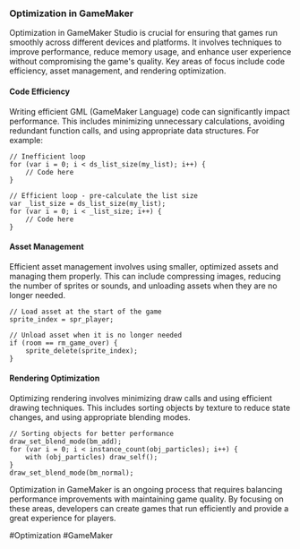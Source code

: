 ### Optimization in GameMaker

Optimization in GameMaker Studio is crucial for ensuring that games run smoothly across different devices and platforms. It involves techniques to improve performance, reduce memory usage, and enhance user experience without compromising the game's quality. Key areas of focus include code efficiency, asset management, and rendering optimization.

#### Code Efficiency
Writing efficient GML (GameMaker Language) code can significantly impact performance. This includes minimizing unnecessary calculations, avoiding redundant function calls, and using appropriate data structures. For example:

```gml
// Inefficient loop
for (var i = 0; i < ds_list_size(my_list); i++) {
    // Code here
}

// Efficient loop - pre-calculate the list size
var _list_size = ds_list_size(my_list);
for (var i = 0; i < _list_size; i++) {
    // Code here
}
```

#### Asset Management
Efficient asset management involves using smaller, optimized assets and managing them properly. This can include compressing images, reducing the number of sprites or sounds, and unloading assets when they are no longer needed.

```gml
// Load asset at the start of the game
sprite_index = spr_player;

// Unload asset when it is no longer needed
if (room == rm_game_over) {
    sprite_delete(sprite_index);
}
```

#### Rendering Optimization
Optimizing rendering involves minimizing draw calls and using efficient drawing techniques. This includes sorting objects by texture to reduce state changes, and using appropriate blending modes.

```gml
// Sorting objects for better performance
draw_set_blend_mode(bm_add);
for (var i = 0; i < instance_count(obj_particles); i++) {
    with (obj_particles) draw_self();
}
draw_set_blend_mode(bm_normal);
```

Optimization in GameMaker is an ongoing process that requires balancing performance improvements with maintaining game quality. By focusing on these areas, developers can create games that run efficiently and provide a great experience for players.

#Optimization #GameMaker